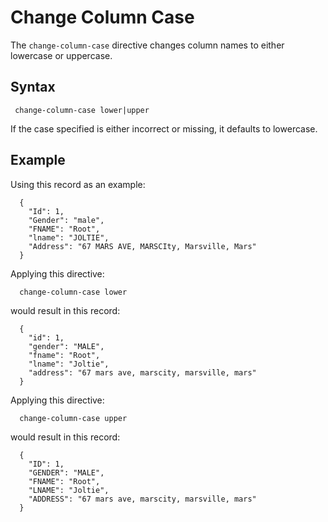 # Change Column Case

The `change-column-case` directive changes column names to either lowercase or uppercase.

## Syntax

```
 change-column-case lower|upper
```

If the case specified is either incorrect or missing, it defaults to lowercase.

## Example

Using this record as an example:

```
  {
    "Id": 1,
    "Gender": "male",
    "FNAME": "Root",
    "lname": "JOLTIE",
    "Address": "67 MARS AVE, MARSCIty, Marsville, Mars"
  }
```

Applying this directive:

```
  change-column-case lower
```

would result in this record:

```
  {
    "id": 1,
    "gender": "MALE",
    "fname": "Root",
    "lname": "Joltie",
    "address": "67 mars ave, marscity, marsville, mars"
  }
```

Applying this directive:

```
  change-column-case upper
```

would result in this record:

```
  {
    "ID": 1,
    "GENDER": "MALE",
    "FNAME": "Root",
    "LNAME": "Joltie",
    "ADDRESS": "67 mars ave, marscity, marsville, mars"
  }
```
